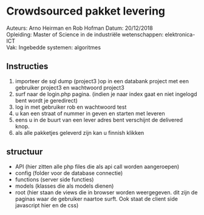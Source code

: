 # Crowdsourced pakket levering

Auteurs: Arno Heirman en Rob Hofman
Datum: 20/12/2018   
Opleiding: Master of Science in de industriële wetenschappen: elektronica-ICT  
Vak: Ingebedde systemen: algoritmes

## Instructies

1. importeer de sql dump (project3 )op in een databank project met een gebruiker project3 en wachtwoord project3
2. surf naar de login.php pagina. (indien je naar index gaat en niet ingelogd bent wordt je geredirect)
3. log in met gebruiker rob en wachtwoord test
4. u kan een straat of nummer in geven en starten met leveren
5. eens u in de buurt van een lever adres bent verschijnt de delivered knop. 
6. als alle pakketjes geleverd zijn kan u finnish klikken

## structuur

* API (hier zitten alle php files die als api call worden aangeroepen)
* config (folder voor de database connectie)
* functions (server side functies)
* models (klasses die als models dienen)
* root (hier staan de views die in browser worden weergegeven. dit zijn de paginas waar de gebruiker naartoe surft. Ook staat de client side javascript hier en de css)